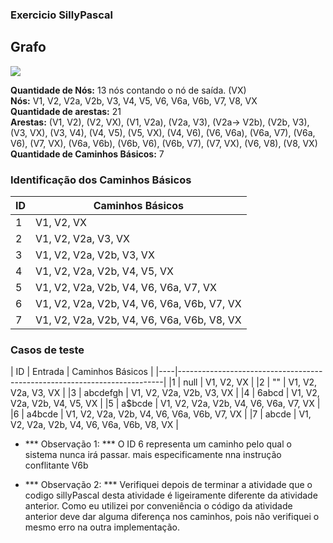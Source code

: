 ### Exercicio SillyPascal

## Grafo
<img src='https://g.gravizo.com/svg?
 digraph G {
 V1 -> V2;
 V2 -> VX;
 V1 -> V2a;
 V2a -> V3;
 V2a-> V2b;
 V2b -> V3;
 V3 -> VX;
 V3 -> V4;
 V4 -> V5;
 V5 -> VX;
 V4 -> V6;
 V6 -> V6a;
 V6a -> V7;
 V6a -> V6;
 V7 -> VX;
 V6a -> V6b;
 V6b -> V6;
 V6b -> V7;
 V7 -> VX;
 V6 -> V8;
 V8 -> VX;
 }
'/>

**Quantidade de Nós:** 13 nós contando o nó de saída. (VX) <br>
**Nós:** V1, V2, V2a, V2b, V3, V4, V5, V6, V6a, V6b, V7, V8, VX <br>
**Quantidade de arestas:** 21 <br>
**Arestas:** (V1, V2), (V2, VX), (V1, V2a), (V2a, V3), (V2a-> V2b), (V2b, V3), (V3, VX), (V3, V4), (V4, V5), (V5, VX), (V4, V6), (V6, V6a), (V6a, V7), (V6a, V6), (V7, VX), (V6a, V6b), (V6b, V6), (V6b, V7), (V7, VX), (V6, V8), (V8, VX) <br>
**Quantidade de Caminhos Básicos:** 7

### Identificação dos Caminhos Básicos
| ID | Caminhos Básicos                                                         |
|----|--------------------------------------------------------------------------|
|1   |V1, V2, VX                                                                |
|2   |V1, V2, V2a, V3, VX                                                       |
|3   |V1, V2, V2a, V2b, V3, VX                                                  |
|4   |V1, V2, V2a, V2b, V4, V5, VX                                              |
|5   |V1, V2, V2a, V2b, V4, V6, V6a, V7, VX                                     |
|6   |V1, V2, V2a, V2b, V4, V6, V6a, V6b, V7, VX                                |
|7   |V1, V2, V2a, V2b, V4, V6, V6a, V6b, V8, VX                                |

### Casos de teste
| ID | Entrada          | Caminhos Básicos                                      |
|----|--------------------------------------------------------------------------|
|1   | null             | V1, V2, VX                                            |
|2   | ""               | V1, V2, V2a, V3, VX                                   |
|3   | abcdefgh         | V1, V2, V2a, V2b, V3, VX                              |
|4   | 6abcd            | V1, V2, V2a, V2b, V4, V5, VX                          |
|5   | a$bcde           | V1, V2, V2a, V2b, V4, V6, V6a, V7, VX                 |
|6   | a4bcde           | V1, V2, V2a, V2b, V4, V6, V6a, V6b, V7, VX            |
|7   | abcde            | V1, V2, V2a, V2b, V4, V6, V6a, V6b, V8, VX            |

* *** Observação 1: ***  O ID 6 representa um caminho pelo qual o sistema nunca irá passar. mais especificamente nna instrução conflitante V6b


* *** Observação 2: ***  Verifiquei depois de terminar a atividade que o codigo sillyPascal desta atividade é ligeiramente diferente da atividade anterior. Como eu utilizei por conveniência o código da atividade anterior deve dar alguma diferença nos caminhos, pois não verifiquei o mesmo erro na outra implementação.
